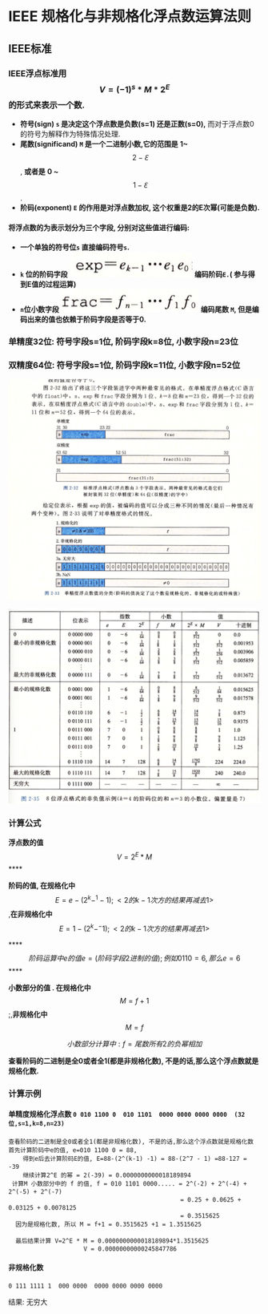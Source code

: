 # IEEE 规格化与非规格化浮点数运算法则

## IEEE标准

### **IEEE浮点标准用**   $$V = (-1)^s * M * 2^E$$    **的形式来表示一个数.**

* **符号\(sign\)    `s` 是决定这个浮点数是负数\(s=1\)  还是正数\(s=0\),**  而对于浮点数0 的符号为解释作为特殊情况处理.
* **尾数\(significand\)  `M` 是一个二进制小数,它的范围是**   **1~** $$2-ℇ$$ , **或者是**   **0 ~** $$1-ℇ$$ .
* **阶码\(exponent\)  `E` 的作用是对浮点数加权, 这个权重是2的E次幂\(可能是负数\).**

#### **将浮点数的为表示划分为三个字段, 分别对这些值进行编码:**

* **一个单独的符号位`s`  直接编码符号`s`.**
* **`k` 位的阶码字段** ![a](.gitbook/assets/ping-mu-kuai-zhao-20190809-09.00.12.png) **编码阶码`E.`\( 参与得到E值的过程运算\)**
* **`n`位小数字段** ![a](.gitbook/assets/ping-mu-kuai-zhao-20190809-09.03.56.png)  **编码尾数 `M`, 但是编码出来的值也依赖于阶码字段是否等于0.**

### **单精度32位:  符号字段s=1位,  阶码字段k=8位, 小数字段n=23位**

### **双精度64位:  符号字段s=1位,  阶码字段k=11位, 小数字段n=52位**

![a](.gitbook/assets/ping-mu-kuai-zhao-20190809-08.42.09.png)

![a](.gitbook/assets/ping-mu-kuai-zhao-20190809-09.09.38.png)

### 计算公式

**浮点数的值**      $$V = 2^E * M$$ ****

**阶码的值, 在规格化中** $$E = e - (2^k-^1 -1)  ;<2的k-1次方的结果再减去1>$$  ,**在非规格化中** $$E = 1-(2^k-^-1) ;<2的k-1次方的结果再减去1>$$ 

\*\*\*\*$$阶码运算中e 的值  e = (阶码字段2进制的值)   ; 例如 0110  =6  ,那么e=6$$ ****

**小数部分的值 .  在规格化中** $$M=f+1$$ ;,**非规格化中** $$M=f$$ 

$$小数部分计算中:f=尾数所有2的负幂相加$$ 

**查看阶码的二进制是全0或者全1\(都是非规格化数\), 不是的话,那么这个浮点数就是规格化数.**

### 计算示例

#### **单精度规格化浮点数**  **`0 010 1100 0  010 1101  0000 0000 0000 0000  (32位,s=1,k=8,n=23)`**

```text
查看阶码的二进制是全0或者全1(都是非规格化数), 不是的话,那么这个浮点数就是规格化数
首先计算阶码中e的值, e=010 1100 0 = 88, 
    得到e后去计算阶码E的值, E=88-(2^(k-1) -1) = 88-(2^7 - 1) =88-127 = -39
    继续计算2^E 的幂 = 2(-39) = 0.0000000000018189894
 计算M 小数部分中的 f 的值, f = 010 1101 0000..... = 2^(-2) + 2^(-4) + 2^(-5) + 2^(-7)
                                                = 0.25 + 0.0625 + 0.03125 + 0.0078125
                                                = 0.3515625
  因为是规格化数, 所以 M = f+1 = 0.3515625 +1 = 1.3515625
  
  最后结果计算 V=2^E * M = 0.0000000000018189894*1.3515625
                     V = 0.00000000000245847786
```



#### **非规格化数**

```text
0 111 1111 1  000 0000  0000 0000 0000 0000
```

结果:  无穷大



